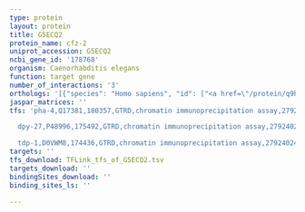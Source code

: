 ```yaml
---
type: protein
layout: protein
title: G5ECQ2
protein_name: cfz-2
uniprot_accession: G5ECQ2
ncbi_gene_id: '178768'
organism: Caenorhabditis elegans
function: target gene
number_of_interactions: '3'
orthologs: '[{"species": "Homo sapiens", "id": ["<a href=\"/protein/q9h461\">Q9H461</a>", "<a href=\"/protein/q9ulw2\">Q9ULW2</a>", "<a href=\"/protein/q13467\">Q13467</a>"]}, {"species": "Mus musculus", "id": ["<a href=\"/protein/q61091\">Q61091</a>", "<a href=\"/protein/q9eqd0\">Q9EQD0</a>", "<a href=\"/protein/q61088\">Q61088</a>"]}, {"species": "Rattus norvegicus", "id": ["Q498S8", "<a href=\"/protein/a0a0g2jxx8\">A0A0G2JXX8</a>"]}, {"species": "Drosophila melanogaster", "id": ["<a href=\"/protein/q9vvx3\">Q9VVX3</a>"]}, {"species": "Danio rerio", "id": ["<a href=\"/protein/q9yi00\">Q9YI00</a>", "<a href=\"/protein/b0s6s2\">B0S6S2</a>", "B3DIG4"]}]'
jaspar_matrices: ''
tfs: 'pha-4,Q17381,180357,GTRD,chromatin immunoprecipitation assay,27924024%5Buid%5D,No

  dpy-27,P48996,175492,GTRD,chromatin immunoprecipitation assay,27924024%5Buid%5D,No

  tdp-1,D0VWM8,174436,GTRD,chromatin immunoprecipitation assay,27924024%5Buid%5D,No'
targets: ''
tfs_download: TFLink_tfs_of_G5ECQ2.tsv
targets_download: ''
bindingSites_download: ''
binding_sites_ls: ''

---
```

